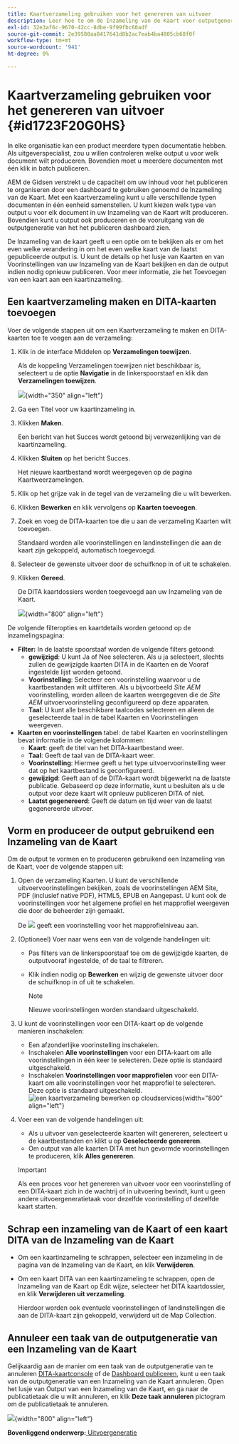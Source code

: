 ```yaml
---
title: Kaartverzameling gebruiken voor het genereren van uitvoer
description: Leer hoe te om de Inzameling van de Kaart voor outputgeneratie te gebruiken
exl-id: 32e3af6c-9670-42cc-8dbe-9f99fbc60adf
source-git-commit: 2e39580aa8417641d8b2ac7eab4ba4805cb68f0f
workflow-type: tm+mt
source-wordcount: '941'
ht-degree: 0%

---
```


# Kaartverzameling gebruiken voor het genereren van uitvoer {#id1723F20G0HS}

In elke organisatie kan een product meerdere typen documentatie hebben. Als uitgeverspecialist, zou u willen controleren welke output u voor welk document wilt produceren. Bovendien moet u meerdere documenten met één klik in batch publiceren.

AEM de Gidsen verstrekt u de capaciteit om uw inhoud voor het publiceren te organiseren door een dashboard te gebruiken genoemd de Inzameling van de Kaart. Met een kaartverzameling kunt u alle verschillende typen documenten in één eenheid samenstellen. U kunt kiezen welk type van output u voor elk document in uw Inzameling van de Kaart wilt produceren. Bovendien kunt u output ook produceren en de vooruitgang van de outputgeneratie van het het publiceren dashboard zien.

De Inzameling van de kaart geeft u een optie om te bekijken als er om het even welke verandering in om het even welke kaart van de laatst gepubliceerde output is. U kunt de details op het lusje van Kaarten en van Voorinstellingen van uw Inzameling van de Kaart bekijken en dan de output indien nodig opnieuw publiceren. Voor meer informatie, zie het Toevoegen van een kaart aan een kaartinzameling.

## Een kaartverzameling maken en DITA-kaarten toevoegen

Voer de volgende stappen uit om een Kaartverzameling te maken en DITA-kaarten toe te voegen aan de verzameling:

1. Klik in de interface Middelen op **Verzamelingen toewijzen**.

   Als de koppeling Verzamelingen toewijzen niet beschikbaar is, selecteert u de optie **Navigatie** in de linkerspoorstaaf en klik dan **Verzamelingen toewijzen**.

   ![](images/access-map-collection-left-rail.png){width="350" align="left"}

1. Ga een Titel voor uw kaartinzameling in.
1. Klikken **Maken**.

   Een bericht van het Succes wordt getoond bij verwezenlijking van de kaartinzameling.

1. Klikken **Sluiten** op het bericht Succes.

   Het nieuwe kaartbestand wordt weergegeven op de pagina Kaartweerzamelingen.

1. Klik op het grijze vak in de tegel van de verzameling die u wilt bewerken.
1. Klikken **Bewerken** en klik vervolgens op **Kaarten toevoegen**.
1. Zoek en voeg de DITA-kaarten toe die u aan de verzameling Kaarten wilt toevoegen.

   Standaard worden alle voorinstellingen en landinstellingen die aan de kaart zijn gekoppeld, automatisch toegevoegd.

1. Selecteer de gewenste uitvoer door de schuifknop in of uit te schakelen.
1. Klikken **Gereed**.

   De DITA kaartdossiers worden toegevoegd aan uw Inzameling van de Kaart.

   ![](images/maps_presets_62_63.png){width="800" align="left"}

De volgende filteropties en kaartdetails worden getoond op de inzamelingspagina:

- **Filter:** In de laatste spoorstaaf worden de volgende filters getoond:
   - **gewijzigd**: U kunt Ja of Nee selecteren. Als u ja selecteert, slechts zullen de gewijzigde kaarten DITA in de Kaarten en de Vooraf ingestelde lijst worden getoond.
   - **Voorinstelling**: Selecteer een voorinstelling waarvoor u de kaartbestanden wilt uitfilteren. Als u bijvoorbeeld *Site AEM* voorinstelling, worden alleen de kaarten weergegeven die de *Site AEM* uitvoervoorinstelling geconfigureerd op deze apparaten.
   - **Taal**: U kunt alle beschikbare taalcodes selecteren en alleen de geselecteerde taal in de tabel Kaarten en Voorinstellingen weergeven.
- **Kaarten en voorinstellingen** tabel: de tabel Kaarten en voorinstellingen bevat informatie in de volgende kolommen:
   - **Kaart**: geeft de titel van het DITA-kaartbestand weer.
   - **Taal**: Geeft de taal van de DITA-kaart weer.
   - **Voorinstelling**: Hiermee geeft u het type uitvoervoorinstelling weer dat op het kaartbestand is geconfigureerd.
   - **gewijzigd**: Geeft aan of de DITA-kaart wordt bijgewerkt na de laatste publicatie. Gebaseerd op deze informatie, kunt u besluiten als u de output voor deze kaart wilt opnieuw publiceren DITA of niet.
   - **Laatst gegenereerd**: Geeft de datum en tijd weer van de laatst gegenereerde uitvoer.

## Vorm en produceer de output gebruikend een Inzameling van de Kaart

Om de output te vormen en te produceren gebruikend een Inzameling van de Kaart, voer de volgende stappen uit:

1. Open de verzameling Kaarten. U kunt de verschillende uitvoervoorinstellingen bekijken, zoals de voorinstellingen AEM Site, PDF (inclusief native PDF), HTML5, EPUB en Aangepast. U kunt ook de voorinstellingen voor het algemene profiel en het mapprofiel weergeven die door de beheerder zijn gemaakt.

   De ![](images/global-preset-icon.svg) geeft een voorinstelling voor het mapprofielniveau aan.
1. \(Optioneel\) Voer naar wens een van de volgende handelingen uit:
   - Pas filters van de linkerspoorstaaf toe om de gewijzigde kaarten, de outputvooraf ingestelde, of de taal te filtreren.
   - Klik indien nodig op **Bewerken** en wijzig de gewenste uitvoer door de schuifknop in of uit te schakelen.



     >[!NOTE]
     >  
     > Nieuwe voorinstellingen worden standaard uitgeschakeld.

1. U kunt de voorinstellingen voor een DITA-kaart op de volgende manieren inschakelen:

   - Een afzonderlijke voorinstelling inschakelen.
   - Inschakelen **Alle voorinstellingen** voor een DITA-kaart om alle voorinstellingen in één keer te selecteren. Deze optie is standaard uitgeschakeld.
   - Inschakelen **Voorinstellingen voor mapprofielen** voor een DITA-kaart om alle voorinstellingen voor het mapprofiel te selecteren. Deze optie is standaard uitgeschakeld.
     ![een kaartverzameling bewerken op cloudservices](images/edit-map-collection-cs.png){width="800" align="left"}



1. Voer een van de volgende handelingen uit:

   - Als u uitvoer van geselecteerde kaarten wilt genereren, selecteert u de kaartbestanden en klikt u op **Geselecteerde genereren**.
   - Om output van alle kaarten DITA met hun gevormde voorinstellingen te produceren, klik **Alles genereren**.
   >[!IMPORTANT]
   >
   > Als een proces voor het genereren van uitvoer voor een voorinstelling of een DITA-kaart zich in de wachtrij of in uitvoering bevindt, kunt u geen andere uitvoergeneratietaak voor dezelfde voorinstelling of dezelfde kaart starten.


## Schrap een inzameling van de Kaart of een kaart DITA van de Inzameling van de Kaart

- Om een kaartinzameling te schrappen, selecteer een inzameling in de pagina van de Inzameling van de Kaart, en klik **Verwijderen**.
- Om een kaart DITA van een kaartinzameling te schrappen, open de Inzameling van de Kaart op Edit wijze, selecteer het DITA kaartdossier, en klik **Verwijderen uit verzameling**.

  Hierdoor worden ook eventuele voorinstellingen of landinstellingen die aan de DITA-kaart zijn gekoppeld, verwijderd uit de Map Collection.


## Annuleer een taak van de outputgeneratie van een Inzameling van de Kaart

Gelijkaardig aan de manier om een taak van de outputgeneratie van te annuleren [DITA-kaartconsole](generate-output-for-a-dita-map.md#id2061H100T5Z) of de [Dashboard publiceren](generate-output-publish-dashboard.md#), kunt u een taak van de outputgeneratie van een Inzameling van de Kaart annuleren. Open het lusje van Output van een Inzameling van de Kaart, en ga naar de publicatietaak die u wilt annuleren, en klik **Deze taak annuleren** pictogram om de publicatietaak te annuleren.

![](images/cancel-publish-task-map-collection.png){width="800" align="left"}

**Bovenliggend onderwerp:**[ Uitvoergeneratie](generate-output.md)
